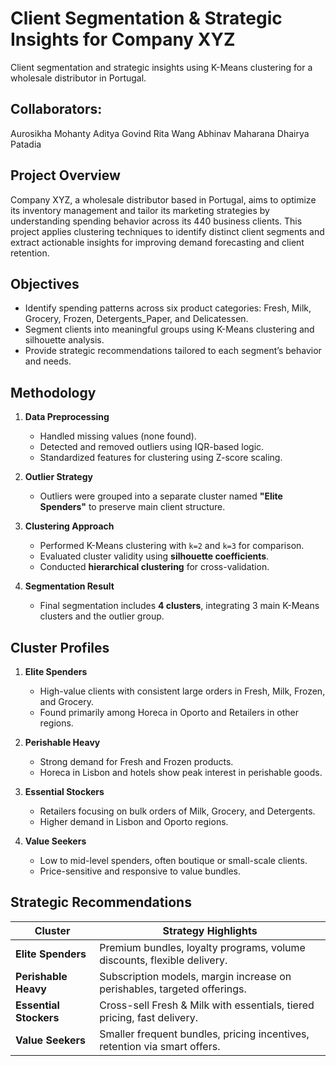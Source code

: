 # Client Segmentation & Strategic Insights for Company XYZ
Client segmentation and strategic insights using K-Means clustering for a wholesale distributor in Portugal.

## Collaborators: 
Aurosikha Mohanty
Aditya Govind
Rita Wang
Abhinav Maharana
Dhairya Patadia 

## Project Overview
Company XYZ, a wholesale distributor based in Portugal, aims to optimize its inventory management and tailor its marketing strategies by understanding spending behavior across its 440 business clients. This project applies clustering techniques to identify distinct client segments and extract actionable insights for improving demand forecasting and client retention.

## Objectives
- Identify spending patterns across six product categories: Fresh, Milk, Grocery, Frozen, Detergents_Paper, and Delicatessen.
- Segment clients into meaningful groups using K-Means clustering and silhouette analysis.
- Provide strategic recommendations tailored to each segment’s behavior and needs.

##  Methodology
1. **Data Preprocessing**
   - Handled missing values (none found).
   - Detected and removed outliers using IQR-based logic.
   - Standardized features for clustering using Z-score scaling.

2. **Outlier Strategy**
   - Outliers were grouped into a separate cluster named **"Elite Spenders"** to preserve main client structure.

3. **Clustering Approach**
   - Performed K-Means clustering with `k=2` and `k=3` for comparison.
   - Evaluated cluster validity using **silhouette coefficients**.
   - Conducted **hierarchical clustering** for cross-validation.

4. **Segmentation Result**
   - Final segmentation includes **4 clusters**, integrating 3 main K-Means clusters and the outlier group.

##  Cluster Profiles
1. **Elite Spenders**
   - High-value clients with consistent large orders in Fresh, Milk, Frozen, and Grocery.
   - Found primarily among Horeca in Oporto and Retailers in other regions.

2. **Perishable Heavy**
   - Strong demand for Fresh and Frozen products.
   - Horeca in Lisbon and hotels show peak interest in perishable goods.

3. **Essential Stockers**
   - Retailers focusing on bulk orders of Milk, Grocery, and Detergents.
   - Higher demand in Lisbon and Oporto regions.

4. **Value Seekers**
   - Low to mid-level spenders, often boutique or small-scale clients.
   - Price-sensitive and responsive to value bundles.

##  Strategic Recommendations
| Cluster            | Strategy Highlights |
|--------------------|---------------------|
| **Elite Spenders** | Premium bundles, loyalty programs, volume discounts, flexible delivery. |
| **Perishable Heavy** | Subscription models, margin increase on perishables, targeted offerings. |
| **Essential Stockers** | Cross-sell Fresh & Milk with essentials, tiered pricing, fast delivery. |
| **Value Seekers** | Smaller frequent bundles, pricing incentives, retention via smart offers. |

